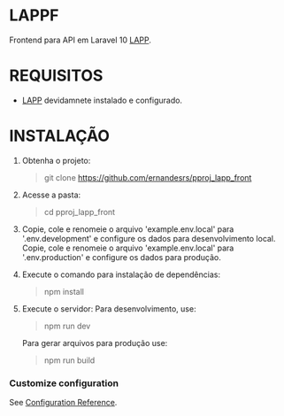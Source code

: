 # LAPPF
Frontend para API em Laravel 10 [LAPP](https://github.com/ernandesrs/pproj_lapp).

# REQUISITOS
- [LAPP](https://github.com/ernandesrs/pproj_lapp) devidamnete instalado e configurado.

# INSTALAÇÃO
1. Obtenha o projeto:
   > git clone https://github.com/ernandesrs/pproj_lapp_front

2. Acesse a pasta:
   > cd pproj_lapp_front

3. Copie, cole e renomeie o arquivo 'example.env.local' para '.env.development' e configure os dados para desenvolvimento local.
   Copie, cole e renomeie o arquivo 'example.env.local' para '.env.production' e configure os dados para produção.

4. Execute o comando para instalação de dependências:
   > npm install

5. Execute o servidor:
   Para desenvolvimento, use:
   > npm run dev

   Para gerar arquivos para produção use:
   > npm run build

### Customize configuration
See [Configuration Reference](https://vitejs.dev/config/).
